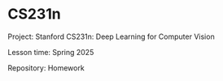 # CS231n
Project: Stanford CS231n: Deep Learning for Computer Vision

Lesson time: Spring 2025

Repository: Homework
